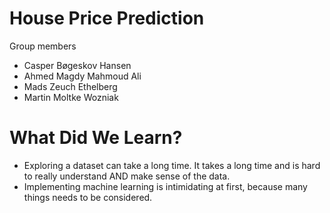 # House Price Prediction
Group members
- Casper Bøgeskov Hansen
- Ahmed Magdy Mahmoud Ali
- Mads Zeuch Ethelberg
- Martin Moltke Wozniak

# What Did We Learn?
- Exploring a dataset can take a long time. It takes a long time and is hard to really understand AND make sense of the data.
- Implementing machine learning is intimidating at first, because many things needs to be considered.
